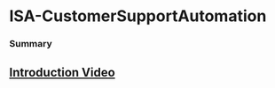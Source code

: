 # ISA-CustomerSupportAutomation
### Summary

## [Introduction Video](https://www.youtube.com/watch?v=T3ABiGUa1FQ&t=42s)
